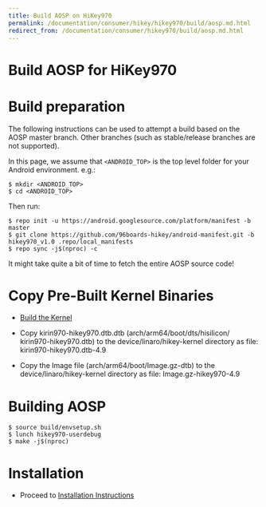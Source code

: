 ```yaml
---
title: Build AOSP on HiKey970
permalink: /documentation/consumer/hikey/hikey970/build/aosp.md.html
redirect_from: /documentation/consumer/hikey970/build/aosp.md.html
---
```


# Build AOSP for HiKey970

# Build preparation

The following instructions can be used to attempt a build based on the AOSP master branch. Other branches (such as stable/release branches are not supported).

In this page, we assume that `<ANDROID_TOP>` is the top level folder for your Android environment. e.g.:
```shell
$ mkdir <ANDROID_TOP>
$ cd <ANDROID_TOP>
```
Then run:
```shell
$ repo init -u https://android.googlesource.com/platform/manifest -b master
$ git clone https://github.com/96boards-hikey/android-manifest.git -b hikey970_v1.0 .repo/local_manifests
$ repo sync -j$(nproc) -c
```
It might take quite a bit of time to fetch the entire AOSP source code!

# Copy Pre-Built Kernel Binaries

- [Build the Kernel](./linux-kernel.md)

- Copy kirin970-hikey970.dtb.dtb (arch/arm64/boot/dts/hisilicon/ kirin970-hikey970.dtb) to the device/linaro/hikey-kernel directory as file: kirin970-hikey970.dtb-4.9

- Copy the Image file (arch/arm64/boot/Image.gz-dtb) to the device/linaro/hikey-kernel directory as file: Image.gz-hikey970-4.9

# Building AOSP
```shell
$ source build/envsetup.sh
$ lunch hikey970-userdebug
$ make -j$(nproc)
```

# Installation

- Proceed to [Installation Instructions](../installation)

